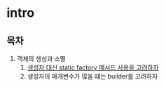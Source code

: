 # intro

## 목차

1. 객체의 생성과 소멸
	1. [생성자 대신 static factory 메서드 사용을 고려하자](./01_Consider_static_factory_methods_istead_of_constructors.md)
	2. 생성자의 매개변수가 많을 떄는 builder를 고려하자
